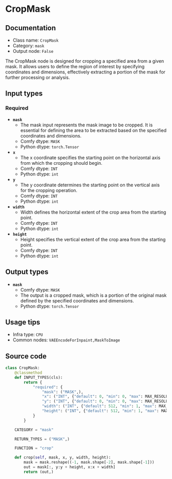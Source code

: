 # CropMask
## Documentation
- Class name: `CropMask`
- Category: `mask`
- Output node: `False`

The CropMask node is designed for cropping a specified area from a given mask. It allows users to define the region of interest by specifying coordinates and dimensions, effectively extracting a portion of the mask for further processing or analysis.
## Input types
### Required
- **`mask`**
    - The mask input represents the mask image to be cropped. It is essential for defining the area to be extracted based on the specified coordinates and dimensions.
    - Comfy dtype: `MASK`
    - Python dtype: `torch.Tensor`
- **`x`**
    - The x coordinate specifies the starting point on the horizontal axis from which the cropping should begin.
    - Comfy dtype: `INT`
    - Python dtype: `int`
- **`y`**
    - The y coordinate determines the starting point on the vertical axis for the cropping operation.
    - Comfy dtype: `INT`
    - Python dtype: `int`
- **`width`**
    - Width defines the horizontal extent of the crop area from the starting point.
    - Comfy dtype: `INT`
    - Python dtype: `int`
- **`height`**
    - Height specifies the vertical extent of the crop area from the starting point.
    - Comfy dtype: `INT`
    - Python dtype: `int`
## Output types
- **`mask`**
    - Comfy dtype: `MASK`
    - The output is a cropped mask, which is a portion of the original mask defined by the specified coordinates and dimensions.
    - Python dtype: `torch.Tensor`
## Usage tips
- Infra type: `CPU`
- Common nodes: `VAEEncodeForInpaint,MaskToImage`


## Source code
```python
class CropMask:
    @classmethod
    def INPUT_TYPES(cls):
        return {
            "required": {
                "mask": ("MASK",),
                "x": ("INT", {"default": 0, "min": 0, "max": MAX_RESOLUTION, "step": 1}),
                "y": ("INT", {"default": 0, "min": 0, "max": MAX_RESOLUTION, "step": 1}),
                "width": ("INT", {"default": 512, "min": 1, "max": MAX_RESOLUTION, "step": 1}),
                "height": ("INT", {"default": 512, "min": 1, "max": MAX_RESOLUTION, "step": 1}),
            }
        }

    CATEGORY = "mask"

    RETURN_TYPES = ("MASK",)

    FUNCTION = "crop"

    def crop(self, mask, x, y, width, height):
        mask = mask.reshape((-1, mask.shape[-2], mask.shape[-1]))
        out = mask[:, y:y + height, x:x + width]
        return (out,)

```
